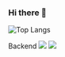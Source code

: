 ### Hi there 👋
![Top Langs](https://github-readme-stats.vercel.app/api/top-langs/?username=seongyunlee)

Backend
<img src="https://img.shields.io/badge/NodeJS-339933?style=for-the-badge&logo=Node.js&logoColor=white">
<img src="https://img.shields.io/badge/NestJS-339933?style=for-the-badge&logo=NestJS&logoColor=#E0234E">

